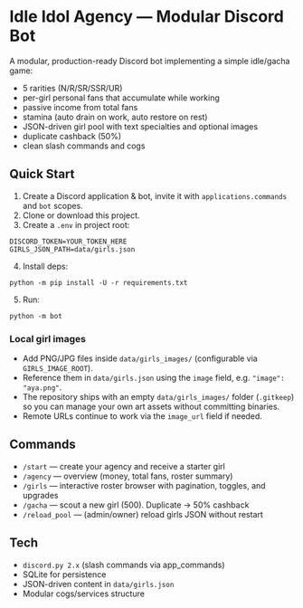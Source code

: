 # Idle Idol Agency — Modular Discord Bot

A modular, production-ready Discord bot implementing a simple idle/gacha game:
- 5 rarities (N/R/SR/SSR/UR)
- per-girl personal fans that accumulate while working
- passive income from total fans
- stamina (auto drain on work, auto restore on rest)
- JSON-driven girl pool with text specialties and optional images
- duplicate cashback (50%)
- clean slash commands and cogs

## Quick Start

1) Create a Discord application & bot, invite it with `applications.commands` and `bot` scopes.
2) Clone or download this project.
3) Create a `.env` in project root:

```
DISCORD_TOKEN=YOUR_TOKEN_HERE
GIRLS_JSON_PATH=data/girls.json
```

4) Install deps:
```
python -m pip install -U -r requirements.txt
```

5) Run:
```
python -m bot
```

### Local girl images

- Add PNG/JPG files inside `data/girls_images/` (configurable via `GIRLS_IMAGE_ROOT`).
- Reference them in `data/girls.json` using the `image` field, e.g. `"image": "aya.png"`.
- The repository ships with an empty `data/girls_images/` folder (`.gitkeep`) so you can manage your own art assets without committing binaries.
- Remote URLs continue to work via the `image_url` field if needed.

## Commands

- `/start` — create your agency and receive a starter girl
- `/agency` — overview (money, total fans, roster summary)
- `/girls` — interactive roster browser with pagination, toggles, and upgrades
- `/gacha` — scout a new girl (500). Duplicate → 50% cashback
- `/reload_pool` — (admin/owner) reload girls JSON without restart

## Tech

- `discord.py 2.x` (slash commands via app_commands)
- SQLite for persistence
- JSON-driven content in `data/girls.json`
- Modular cogs/services structure
